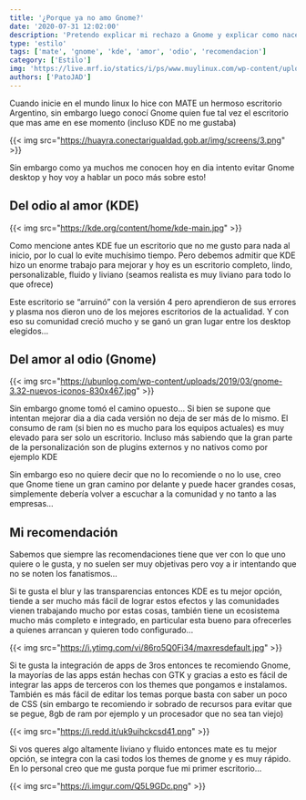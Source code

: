 ```yaml
---
title: '¿Porque ya no amo Gnome?'
date: '2020-07-31 12:02:00'
description: 'Pretendo explicar mi rechazo a Gnome y explicar como nace todo esto y porque tengo el chiste facil'
type: 'estilo'
tags: ['mate', 'gnome', 'kde', 'amor', 'odio', 'recomendacion']
category: ['Estilo']
img: 'https://live.mrf.io/statics/i/ps/www.muylinux.com/wp-content/uploads/2017/05/GNOME-Shell.jpg?width=1200&enable=upscale'
authors: ['PatoJAD']
---
```


Cuando inicie en el mundo linux lo hice con MATE un hermoso escritorio Argentino, sin embargo luego conocí Gnome quien fue tal vez el escritorio que mas ame en ese momento (incluso KDE no me gustaba)

{{< img src="https://huayra.conectarigualdad.gob.ar/img/screens/3.png" >}}

Sin embargo como ya muchos me conocen hoy en dia intento evitar Gnome desktop y hoy voy a hablar un poco más sobre esto!

## Del odio al amor (KDE)

{{< img src="https://kde.org/content/home/kde-main.jpg" >}}

Como mencione antes KDE fue un escritorio que no me gusto para nada al inicio, por lo cual lo evite muchísimo tiempo. Pero debemos admitir que KDE hizo un enorme trabajo para mejorar y hoy es un escritorio completo, lindo, personalizable, fluido y liviano (seamos realista es muy liviano para todo lo que ofrece)

Este escritorio se “arruinó” con la versión 4 pero aprendieron de sus errores y plasma nos dieron uno de los mejores escritorios de la actualidad. Y con eso su comunidad creció mucho y se ganó un gran lugar entre los desktop elegidos…

## Del amor al odio (Gnome)

{{< img src="https://ubunlog.com/wp-content/uploads/2019/03/gnome-3.32-nuevos-iconos-830x467.jpg" >}}

Sin embargo gnome tomó el camino opuesto… Si bien se supone que intentan mejorar dia a dia cada versión no deja de ser más de lo mismo. El consumo de ram (si bien no es mucho para los equipos actuales) es muy elevado para ser solo un escritorio. Incluso más sabiendo que la gran parte de la personalización son de plugins externos y no nativos como por ejemplo KDE

Sin embargo eso no quiere decir que no lo recomiende o no lo use, creo que Gnome tiene un gran camino por delante y puede hacer grandes cosas, simplemente debería volver a escuchar a la comunidad y no tanto a las empresas…

## Mi recomendación

Sabemos que siempre las recomendaciones tiene que ver con lo que uno quiere o le gusta, y no suelen ser muy objetivas pero voy a ir intentando que no se noten los fanatismos…

Si te gusta el blur y las transparencias entonces KDE es tu mejor opción, tiende a ser mucho más fácil de lograr estos efectos y las comunidades vienen trabajando mucho por estas cosas, también tiene un ecosistema mucho más completo e integrado, en particular esta bueno para ofrecerles a quienes arrancan y quieren todo configurado…

{{< img src="https://i.ytimg.com/vi/86ro5Q0Fi34/maxresdefault.jpg" >}}

Si te gusta la integración de apps de 3ros entonces te recomiendo Gnome, la mayorías de las apps están hechas con GTK y gracias a esto es fácil de integrar las apps de terceros con los themes que pongamos e instalamos. También es más fácil de editar los temas porque basta con saber un poco de CSS (sin embargo te recomiendo ir sobrado de recursos para evitar que se pegue, 8gb de ram por ejemplo y un procesador que no sea tan viejo)

{{< img src="https://i.redd.it/uk9uihckcsd41.png" >}}

Si vos queres algo altamente liviano y fluido entonces mate es tu mejor opción, se integra con la casi todos los themes de gnome y es muy rápido. En lo personal creo que me gusta porque fue mi primer escritorio...

{{< img src="https://i.imgur.com/Q5L9GDc.png" >}}

